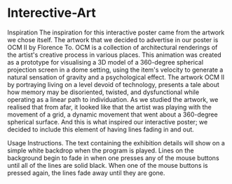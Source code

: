 # Interective-Art

Inspiration
The inspiration for this interactive poster came from the artwork we chose itself. The artwork that we decided to advertise in our poster is OCM II by Florence To. 
OCM is a collection of architectural renderings of the artist's creative process in various places. This animation was created as a prototype for visualising a 3D 
model of a 360-degree spherical projection screen in a dome setting, using the item's velocity to generate a natural sensation of gravity and a psychological effect. 
The artwork OCM II by portraying living on a level devoid of technology, presents a tale about how memory may be disoriented, twisted, and dysfunctional while operating 
as a linear path to individuation. As we studied the artwork, we realised that from afar, it looked like that the artist was playing with the movement of a grid, a 
dynamic movement that went about a 360-degree spherical surface. And this is what inspired our interactive poster; we decided to include this element of having lines 
fading in and out.

Usage Instructions.
The text containing the exhibition details will show on a simple white backdrop when the program is played. Lines on the background begin to fade in when one presses 
any of the mouse buttons until all of the lines are solid black. When one of the mouse buttons is pressed again, the lines fade away until they are gone.

